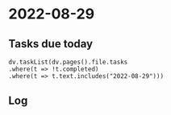# 2022-08-29
## Tasks due today
```dataviewjs
dv.taskList(dv.pages().file.tasks
.where(t => !t.completed)
.where(t => t.text.includes("2022-08-29")))
```
## Log
